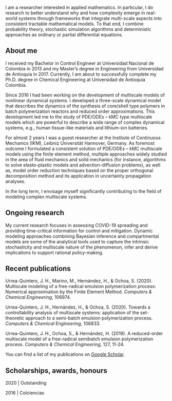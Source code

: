 I am a researcher interested in applied mathematics. In particular, I do research to better understand why and how complexity emerge in real-world systems through frameworks that integrate multi-scale aspects into consistent tractable mathematical models. To that end, I combine probability theory, stochastic simulation algorithms and deterministic approaches as ordinary or partial differential equations.

## About me
I received my Bachelor in Control Engineer at Universidad Nacional de Colombia in 2013 and my Master’s degree in Engineering from Universidad de Antioquia in 2017. Currently, I am about to successfully complete my Ph.D. degree in Chemical Engineering at Universidad de Antioquia Colombia.

Since 2016 I had been working on the development of multiscale models of nonlinear dynamical systems. I developed a three-scale dynamical model that describes the dynamics of the synthesis of core/shell type polymers in batch polymerization reactors and reduced order approximations. This development led me to the study of PDE/ODEs – kMC type multiscale models which are powerful to describe a wide range of complex dynamical systems, e.g., human tissue-like materials and lithium-ion batteries. 

For almost 2 years I was a guest researcher at the Institute of Continuous Mechanics (IKM), Leibniz Universität Hannover, Germany. As foremost outcome I formulated a consistent solution of PDE/ODEs – kMC multiscale models using the finite element method, multiple approaches widely studied in the area of fluid mechanics and solid mechanics (for instance, algorithms to solve elasto-plastic models and advection-diffusion problems), as well as, model order reduction techniques based on the proper orthogonal decomposition method and its application in uncertainty propagation analyses.

In the long term, I envisage myself significantly contributing to the field of modeling complex multiscale systems. 

## Ongoing research

My current research focuses in assessing COVID-19 spreading and providing time-critical information for control and mitigation. Dynamic modeling approaches combining Bayesian inference and compartmental models are some of the analytical tools used to capture the intrinsic stochasticity and multiscale nature of the phenomenon, infer and derive implications to support rational policy-making.


## Recent publications

Urrea-Quintero, J. H., Marino, M., Hernández, H., & Ochoa, S. (2020). Multiscale modeling of a free-radical emulsion polymerization process: Numerical approximation by the Finite Element Method. _Computers & Chemical Engineering_, 106974.

Urrea-Quintero, J. H., Hernández, H., & Ochoa, S. (2020). Towards a controllability analysis of multiscale systems: application of the set-theoretic approach to a semi-batch emulsion polymerization process. _Computers & Chemical Engineering_, 106833.

Urrea-Quintero, J. H., Ochoa, S., & Hernández, H. (2019). A reduced-order multiscale model of a free-radical semibatch emulsion polymerization process. _Computers & Chemical Engineering_, 127, 11-24.

You can find a list of my publications on [Google Scholar](https://scholar.google.com/citations?hl=en&user=vxlllIsAAAAJ&view_op=list_works&sortby=pubdate).

## Scholarships, awards, honours

2020 | Outstanding 

2016 | Colciencias 



